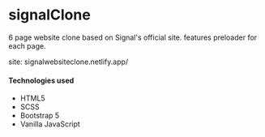 # signalClone
6 page website clone based on Signal's official site. features preloader for each page.

site: signalwebsiteclone.netlify.app/

#### Technologies used
- HTML5
- SCSS
- Bootstrap 5
- Vanilla JavaScript
